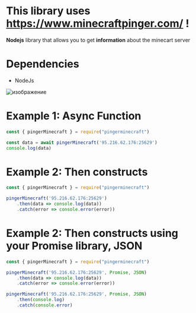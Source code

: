 # This library uses https://www.minecraftpinger.com/ !

**Nodejs** library that allows you to get **information** about the minecart server

# Dependencies
- NodeJs

![изображение](https://github.com/makarasty/pingerMinecraft/assets/71918286/700ca0b7-c3ae-457b-954c-1bcef77595cc)

# Example 1: Async Function
```js
const { pingerMinecraft } = require("pingerminecraft")

const data = await pingerMinecraft('95.216.62.176:25629')
console.log(data)
```
# Example 2: Then constructs
```js
const { pingerMinecraft } = require("pingerminecraft")

pingerMinecraft('95.216.62.176:25629')
	.then(data => console.log(data))
	.catch(error => console.error(error))
```
# Example 2: Then constructs using your Promise library, JSON
```js
const { pingerMinecraft } = require("pingerminecraft")

pingerMinecraft('95.216.62.176:25629', Promise, JSON)
	.then(data => console.log(data))
	.catch(error => console.error(error))

pingerMinecraft('95.216.62.176:25629', Promise, JSON)
	.then(console.log)
	.catch(console.error)
```
